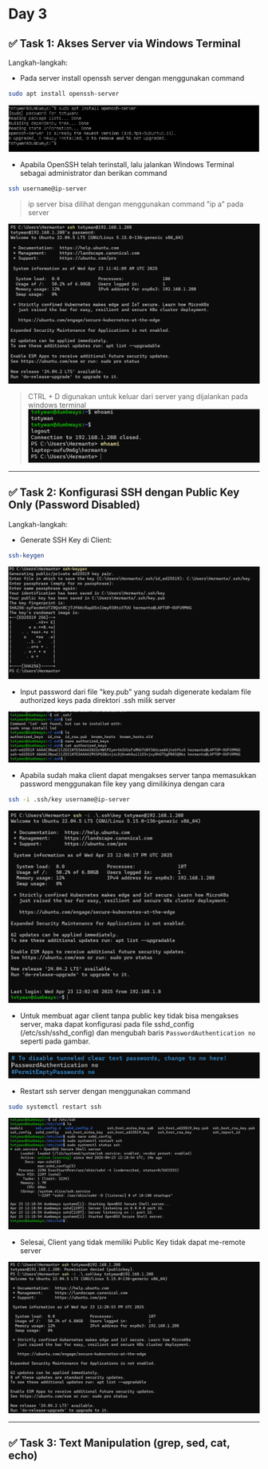 # Day 3

## ✅ Task 1: Akses Server via Windows Terminal

Langkah-langkah:

- Pada server install openssh server dengan menggunakan command

```bash
sudo apt install openssh-server
```

![install](img/install.png)

- Apabila OpenSSH telah terinstall, lalu jalankan Windows Terminal sebagai administrator dan berikan command

```bash
ssh username@ip-server
```

> ip server bisa dilihat dengan menggunakan command "ip a" pada server

![ssh](img/ssh1.png)

> CTRL + D digunakan untuk keluar dari server yang dijalankan pada windows terminal
> ![ssh](img/ssh2.png)

---

## ✅ Task 2: Konfigurasi SSH dengan Public Key Only (Password Disabled)

Langkah-langkah:

- Generate SSH Key di Client:

```bash
ssh-keygen
```

![ssh](img/ssh-keygen.png)

- Input password dari file "key.pub" yang sudah digenerate kedalam file authorized keys pada direktori .ssh milik server

![ssh](img/authorized%20key.png)

- Apabila sudah maka client dapat mengakses server tanpa memasukkan password menggunakan file key yang dimilikinya dengan cara

```bash
ssh -i .ssh/key username@ip-server
```

![ssh](img/tanpapw.png)

- Untuk membuat agar client tanpa public key tidak bisa mengakses server, maka dapat konfigurasi pada file sshd_config (/etc/ssh/sshd_config) dan mengubah baris `PasswordAuthentication no` seperti pada gambar.

![ssh](img/sshd_config.png)

- Restart ssh server dengan menggunakan command

```bash
sudo systemctl restart ssh
```

![ssh](img/restart.png)

- Selesai, Client yang tidak memiliki Public Key tidak dapat me-remote server

![ssh](img/pwdisabled.png)

---

## ✅ Task 3: Text Manipulation (grep, sed, cat, echo)
